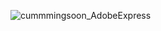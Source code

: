![cummmingsoon_AdobeExpress](https://user-images.githubusercontent.com/104802586/216566263-e75af59b-ed9a-4efa-b89d-08ab67d7b6ce.gif)
